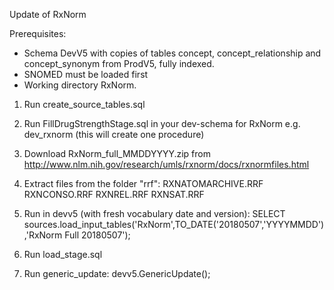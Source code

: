 Update of RxNorm

Prerequisites:
- Schema DevV5 with copies of tables concept, concept_relationship and concept_synonym from ProdV5, fully indexed.
- SNOMED must be loaded first
- Working directory RxNorm.

1. Run create_source_tables.sql
2. Run FillDrugStrengthStage.sql in your dev-schema for RxNorm e.g. dev_rxnorm (this will create one procedure)
3. Download RxNorm_full_MMDDYYYY.zip from http://www.nlm.nih.gov/research/umls/rxnorm/docs/rxnormfiles.html
4. Extract files from the folder "rrf":
RXNATOMARCHIVE.RRF
RXNCONSO.RRF
RXNREL.RRF
RXNSAT.RRF

5. Run in devv5 (with fresh vocabulary date and version): SELECT sources.load_input_tables('RxNorm',TO_DATE('20180507','YYYYMMDD'),'RxNorm Full 20180507');
6. Run load_stage.sql
7. Run generic_update: devv5.GenericUpdate();